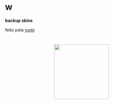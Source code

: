 # w
**backup skins** 

feito pela [yumi](https://osu.ppy.sh/users/13819731)
#

<p align="center" dir="auto">
  <a href="yumiihsz.md">
    <img src="https://a.ppy.sh/13819731"
         width="180"
         height="180">
  </a>
